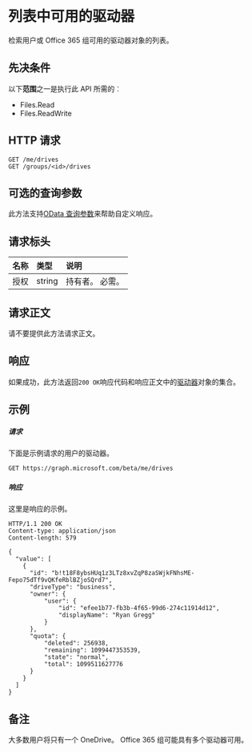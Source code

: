# <a name="list-available-drives"></a>列表中可用的驱动器

检索用户或 Office 365 组可用的驱动器对象的列表。

## <a name="prerequisites"></a>先决条件
以下**范围**之一是执行此 API 所需的︰

  * Files.Read
  * Files.ReadWrite

## <a name="http-request"></a>HTTP 请求
<!-- { "blockType": "ignored" } -->
```http
GET /me/drives
GET /groups/<id>/drives
```
## <a name="optional-query-parameters"></a>可选的查询参数
此方法支持[OData 查询参数](http://graph.microsoft.io/docs/overview/query_parameters)来帮助自定义响应。

## <a name="request-headers"></a>请求标头

| 名称          | 类型   | 说明               |
|:--------------|:-------|:--------------------------|
| 授权 | string | 持有者<token>。 必需。 |


## <a name="request-body"></a>请求正文
请不要提供此方法请求正文。

## <a name="response"></a>响应
如果成功，此方法返回`200 OK`响应代码和响应正文中的[驱动器](../resources/drive.md)对象的集合。

## <a name="example"></a>示例

##### <a name="request"></a>请求
下面是示例请求的用户的驱动器。

<!-- {
  "blockType": "request",
  "name": "get_drives"
}-->
```http
GET https://graph.microsoft.com/beta/me/drives
```

##### <a name="response"></a>响应
这里是响应的示例。
<!-- {
  "blockType": "response",
  "truncated": false,
  "@odata.type": "microsoft.graph.drive",
  "isCollection": true
} -->
```http
HTTP/1.1 200 OK
Content-type: application/json
Content-length: 579

{
  "value": [
    {
      "id": "b!t18F8ybsHUq1z3LTz8xvZqP8zaSWjkFNhsME-Fepo75dTf9vQKfeRblBZjoSQrd7",
      "driveType": "business",    
      "owner": {
          "user": {
              "id": "efee1b77-fb3b-4f65-99d6-274c11914d12",
              "displayName": "Ryan Gregg"
          }
      },
      "quota": {
          "deleted": 256938,
          "remaining": 1099447353539,
          "state": "normal",
          "total": 1099511627776
      }
    }
  ]
}
```

## <a name="remarks"></a>备注

大多数用户将只有一个 OneDrive。 Office 365 组可能具有多个驱动器可用。

<!-- uuid: 8fcb5dbc-d5aa-4681-8e31-b001d5168d79
2015-10-25 14:57:30 UTC -->
<!-- {
  "type": "#page.annotation",
  "description": "List drives",
  "keywords": "",
  "section": "documentation",
  "tocPath": "OneDrive/Drive/List Drives"
}-->
